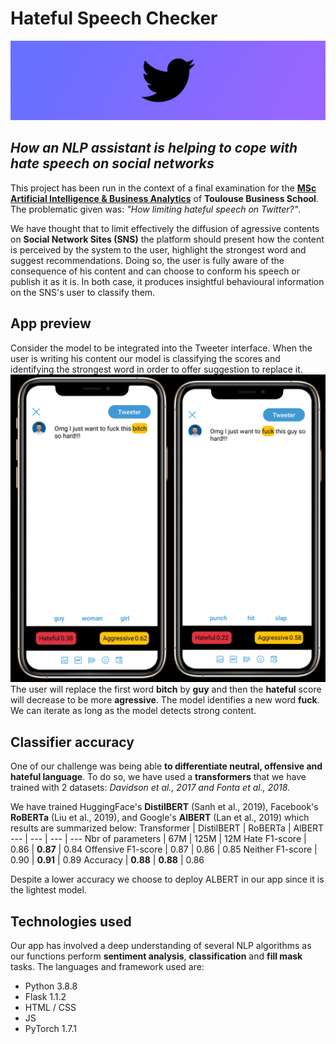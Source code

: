 # Hateful Speech Checker
![banner](./static/img/back.png)
## _How an NLP assistant is helping to cope with hate speech on social networks_
This project has been run in the context of a final examination for the [__MSc Artificial Intelligence & Business Analytics__](https://www.linkedin.com/groups/12518036/) of __Toulouse Business School__.
The problematic given was: _"How limiting hateful speech on Twitter?"_.

We have thought that to limit effectively the diffusion of agressive contents on __Social Network Sites (SNS)__ the platform should present how the content is perceived by the system to the user, highlight the strongest word and suggest recommendations. Doing so, the user is fully aware of the consequence of his content and can choose to conform his speech or publish it as it is. In both case, it produces insightful behavioural information on the SNS's user to classify them.

## App preview
Consider the model to be integrated into the Tweeter interface. When the user is writing his content our model is classifying the scores and identifying the strongest word in order to offer suggestion to replace it.
![app_preview](./static/img/preview.png)
The user will replace the first word __bitch__ by __guy__ and then the __hateful__ score will decrease to be more __agressive__. The model identifies a new word __fuck__. We can iterate as long as the model detects strong content.

## Classifier accuracy
One of our challenge was being able __to differentiate neutral, offensive and hateful language__. To do so, we have used a __transformers__ that we have trained with 2 datasets: _Davidson et al., 2017 and Fonta et al., 2018_.

We have trained HuggingFace's __DistilBERT__ (Sanh et al., 2019), Facebook's __RoBERTa__ (Liu et al., 2019), and Google's __AlBERT__ (Lan et al., 2019) which results are summarized below:
Transformer | DistilBERT | RoBERTa | AlBERT
--- | --- | --- | ---
Nbr of parameters | 67M | 125M | 12M
Hate F1-score | 0.86 | __0.87__ | 0.84
Offensive F1-score | 0.87 | 0.86 | 0.85
Neither F1-score | 0.90 | __0.91__ | 0.89
Accuracy | __0.88__ | __0.88__ | 0.86

Despite a lower accuracy we choose to deploy ALBERT in our app since it is the lightest model.

## Technologies used
Our app has involved a deep understanding of several NLP algorithms as our functions perform __sentiment analysis__, __classification__ and __fill mask__ tasks.
The languages and framework used are:
* Python 3.8.8
* Flask 1.1.2
* HTML / CSS
* JS
* PyTorch 1.7.1
